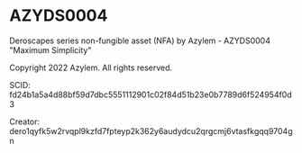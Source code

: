 # AZYDS0004
Deroscapes series non-fungible asset (NFA) by Azylem - AZYDS0004 "Maximum Simplicity"

Copyright 2022 Azylem. All rights reserved.

SCID: fd24b1a5a4d88bf59d7dbc5551112901c02f84d51b23e0b7789d6f524954f0d3

Creator: dero1qyfk5w2rvqpl9kzfd7fpteyp2k362y6audydcu2qrgcmj6vtasfkgqq9704gn
